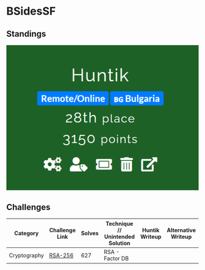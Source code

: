 # BSidesSF

## Standings

![Description](./Team%20Standings.png)

## Challenges

| Category    | Challenge Link   | Solves | Technique // Unintended Solution    | Huntik Writeup   | Alternative Writeup   |
| ----------- | ---------------  | ------ | ------------ | ---------------- | ---------------------- |
| Cryptography   | [RSA-256](challenges/Cryptography/rsa-256/)    |    627     |   RSA - Factor DB   |           |
